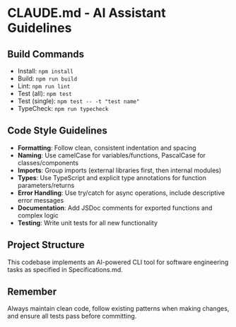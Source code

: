 # CLAUDE.md - AI Assistant Guidelines

## Build Commands
- Install: `npm install`
- Build: `npm run build`
- Lint: `npm run lint`
- Test (all): `npm test`
- Test (single): `npm test -- -t "test name"`
- TypeCheck: `npm run typecheck`

## Code Style Guidelines
- **Formatting**: Follow clean, consistent indentation and spacing
- **Naming**: Use camelCase for variables/functions, PascalCase for classes/components
- **Imports**: Group imports (external libraries first, then internal modules)
- **Types**: Use TypeScript and explicit type annotations for function parameters/returns
- **Error Handling**: Use try/catch for async operations, include descriptive error messages
- **Documentation**: Add JSDoc comments for exported functions and complex logic
- **Testing**: Write unit tests for all new functionality

## Project Structure
This codebase implements an AI-powered CLI tool for software engineering tasks as specified in Specifications.md.

## Remember
Always maintain clean code, follow existing patterns when making changes, and ensure all tests pass before committing.